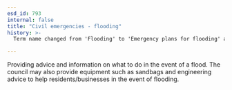 ```yaml
---
esd_id: 793
internal: false
title: "Civil emergencies - flooding"
history: >-
  Term name changed from 'Flooding' to 'Emergency plans for flooding' and scope notes added in version 2.02. Scope notes updated in version 3.00 to clarify council responsibility. Term name changed from 'Emergency plans for flooding' to 'Civil emergencies - flooding' in version 3.00.

---
```


Providing advice and information on what to do in the event of a flood.  The council may also provide equipment such as sandbags and engineering advice to help residents/businesses in the event of flooding.

